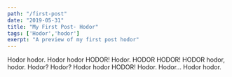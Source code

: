 ```yaml
---
path: "/first-post"
date: "2019-05-31"
title: "My First Post- Hodor"
tags: ['Hodor','hodor']
exerpt: "A preview of my first post hodor"
---
```


Hodor hodor. Hodor hodor HODOR! Hodor. HODOR HODOR! HODOR hodor, hodor. Hodor? Hodor? Hodor hodor HODOR! Hodor. Hodor... Hodor hodor.
